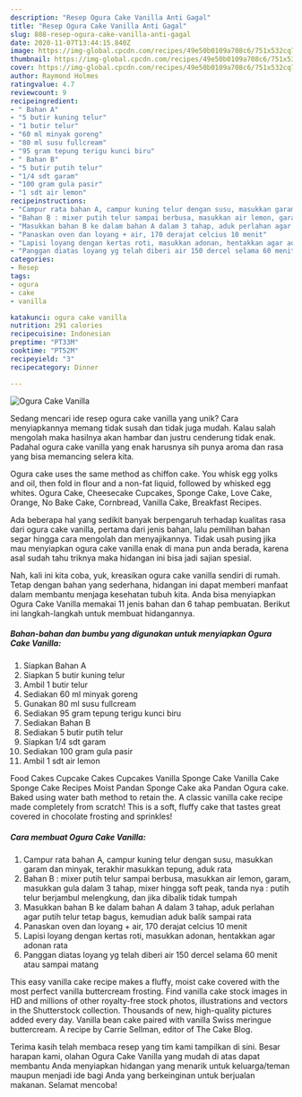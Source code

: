 ```yaml
---
description: "Resep Ogura Cake Vanilla Anti Gagal"
title: "Resep Ogura Cake Vanilla Anti Gagal"
slug: 808-resep-ogura-cake-vanilla-anti-gagal
date: 2020-11-07T13:44:15.840Z
image: https://img-global.cpcdn.com/recipes/49e50b0109a708c6/751x532cq70/ogura-cake-vanilla-foto-resep-utama.jpg
thumbnail: https://img-global.cpcdn.com/recipes/49e50b0109a708c6/751x532cq70/ogura-cake-vanilla-foto-resep-utama.jpg
cover: https://img-global.cpcdn.com/recipes/49e50b0109a708c6/751x532cq70/ogura-cake-vanilla-foto-resep-utama.jpg
author: Raymond Holmes
ratingvalue: 4.7
reviewcount: 9
recipeingredient:
- " Bahan A"
- "5 butir kuning telur"
- "1 butir telur"
- "60 ml minyak goreng"
- "80 ml susu fullcream"
- "95 gram tepung terigu kunci biru"
- " Bahan B"
- "5 butir putih telur"
- "1/4 sdt garam"
- "100 gram gula pasir"
- "1 sdt air lemon"
recipeinstructions:
- "Campur rata bahan A, campur kuning telur dengan susu, masukkan garam dan minyak, terakhir masukkan tepung, aduk rata"
- "Bahan B : mixer putih telur sampai berbusa, masukkan air lemon, garam, masukkan gula dalam 3 tahap, mixer hingga soft peak, tanda nya : putih telur berjambul melengkung, dan jika dibalik tidak tumpah"
- "Masukkan bahan B ke dalam bahan A dalam 3 tahap, aduk perlahan agar putih telur tetap bagus, kemudian aduk balik sampai rata"
- "Panaskan oven dan loyang + air, 170 derajat celcius 10 menit"
- "Lapisi loyang dengan kertas roti, masukkan adonan, hentakkan agar adonan rata"
- "Panggan diatas loyang yg telah diberi air 150 dercel selama 60 menit atau sampai matang"
categories:
- Resep
tags:
- ogura
- cake
- vanilla

katakunci: ogura cake vanilla 
nutrition: 291 calories
recipecuisine: Indonesian
preptime: "PT33M"
cooktime: "PT52M"
recipeyield: "3"
recipecategory: Dinner

---
```



![Ogura Cake Vanilla](https://img-global.cpcdn.com/recipes/49e50b0109a708c6/751x532cq70/ogura-cake-vanilla-foto-resep-utama.jpg)

Sedang mencari ide resep ogura cake vanilla yang unik? Cara menyiapkannya memang tidak susah dan tidak juga mudah. Kalau salah mengolah maka hasilnya akan hambar dan justru cenderung tidak enak. Padahal ogura cake vanilla yang enak harusnya sih punya aroma dan rasa yang bisa memancing selera kita.

Ogura cake uses the same method as chiffon cake. You whisk egg yolks and oil, then fold in flour and a non-fat liquid, followed by whisked egg whites. Ogura Cake, Cheesecake Cupcakes, Sponge Cake, Love Cake, Orange, No Bake Cake, Cornbread, Vanilla Cake, Breakfast Recipes.

Ada beberapa hal yang sedikit banyak berpengaruh terhadap kualitas rasa dari ogura cake vanilla, pertama dari jenis bahan, lalu pemilihan bahan segar hingga cara mengolah dan menyajikannya. Tidak usah pusing jika mau menyiapkan ogura cake vanilla enak di mana pun anda berada, karena asal sudah tahu triknya maka hidangan ini bisa jadi sajian spesial.


Nah, kali ini kita coba, yuk, kreasikan ogura cake vanilla sendiri di rumah. Tetap dengan bahan yang sederhana, hidangan ini dapat memberi manfaat dalam membantu menjaga kesehatan tubuh kita. Anda bisa menyiapkan Ogura Cake Vanilla memakai 11 jenis bahan dan 6 tahap pembuatan. Berikut ini langkah-langkah untuk membuat hidangannya.

<!--inarticleads1-->

##### Bahan-bahan dan bumbu yang digunakan untuk menyiapkan Ogura Cake Vanilla:

1. Siapkan  Bahan A
1. Siapkan 5 butir kuning telur
1. Ambil 1 butir telur
1. Sediakan 60 ml minyak goreng
1. Gunakan 80 ml susu fullcream
1. Sediakan 95 gram tepung terigu kunci biru
1. Sediakan  Bahan B
1. Sediakan 5 butir putih telur
1. Siapkan 1/4 sdt garam
1. Sediakan 100 gram gula pasir
1. Ambil 1 sdt air lemon


Food Cakes Cupcake Cakes Cupcakes Vanilla Sponge Cake Vanilla Cake Sponge Cake Recipes Moist Pandan Sponge Cake aka Pandan Ogura cake. Baked using water bath method to retain the. A classic vanilla cake recipe made completely from scratch! This is a soft, fluffy cake that tastes great covered in chocolate frosting and sprinkles! 

<!--inarticleads2-->

##### Cara membuat Ogura Cake Vanilla:

1. Campur rata bahan A, campur kuning telur dengan susu, masukkan garam dan minyak, terakhir masukkan tepung, aduk rata
1. Bahan B : mixer putih telur sampai berbusa, masukkan air lemon, garam, masukkan gula dalam 3 tahap, mixer hingga soft peak, tanda nya : putih telur berjambul melengkung, dan jika dibalik tidak tumpah
1. Masukkan bahan B ke dalam bahan A dalam 3 tahap, aduk perlahan agar putih telur tetap bagus, kemudian aduk balik sampai rata
1. Panaskan oven dan loyang + air, 170 derajat celcius 10 menit
1. Lapisi loyang dengan kertas roti, masukkan adonan, hentakkan agar adonan rata
1. Panggan diatas loyang yg telah diberi air 150 dercel selama 60 menit atau sampai matang


This easy vanilla cake recipe makes a fluffy, moist cake covered with the most perfect vanilla buttercream frosting. Find vanilla cake stock images in HD and millions of other royalty-free stock photos, illustrations and vectors in the Shutterstock collection. Thousands of new, high-quality pictures added every day. Vanilla bean cake paired with vanilla Swiss meringue buttercream. A recipe by Carrie Sellman, editor of The Cake Blog. 

Terima kasih telah membaca resep yang tim kami tampilkan di sini. Besar harapan kami, olahan Ogura Cake Vanilla yang mudah di atas dapat membantu Anda menyiapkan hidangan yang menarik untuk keluarga/teman maupun menjadi ide bagi Anda yang berkeinginan untuk berjualan makanan. Selamat mencoba!
